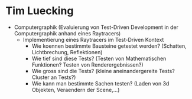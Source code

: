 # Tim Luecking

* Computergraphik (Evaluierung von Test-Driven Development in der Computergraphik anhand eines Raytracers)
	* Implementierung eines Raytracers im Test-Driven Kontext
		* Wie koennen bestimmte Bausteine getestet werden? (Schatten, Lichtbrechung, Reflektionen)
		* Wie tief sind diese Tests? (Testen von Mathematischen Funktionen? Testen von Renderergebnissen?)
		* Wie gross sind die Tests? (kleine aneinandergereite Tests? Cluster an Tests?)
		* Wie kann man bestimmte Sachen testen? (Laden von 3d Objekten, Veraendern der Scene,...)
		
